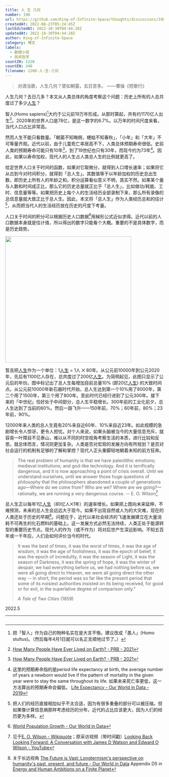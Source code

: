 ```yaml
---
title: 人 生 几何
number: 198
url: https://github.com/King-of-Infinite-Space/thoughts/discussions/198
createdAt: 2022-08-23T05:24:45Z
lastEditedAt: 2022-10-30T04:44:28Z
updatedAt: 2022-10-30T04:44:28Z
author: King-of-Infinite-Space
category: 博文
labels:
  - 数理小径
  - 民间哲学
countZH: 1220
countEN: 340
filename: 2208-人-生-几何
---
```


> 对酒当歌，人生几何？譬如朝露，去日苦多。
> ——曹操《短歌行》

人生几何？去日几多？本文从人类总体的角度考察这个问题：历史上所有的人总共度过了多少<u>人生</u>？

智人(Homo sapiens)[^sapiens]大约于公元前19万年形成。从那时算起，共有约1170亿人出生[^births]。2020年的世界人口是78亿，是这一数字的6.7%。以万年的时间尺度来看，当代人口占比非常高。

然而人生不能只看数量。「朝菌不知晦朔，蟪蛄不知春秋」，「小年」和「大年」不可等量齐观。近代以前，由于儿童死亡率居高不下，人类总体预期寿命很低。史前人类的预期寿命可能只有10年[^births]，到了19世纪也只有30年，而现今约为73年[^expectancy]。因此，如果以寿命加权，现代人的人生占人类总人生的比例就更高了。

给定世界人口关于时间的函数，如果对它取微分，就得到人口增长速率；如果将它从古到今对时间积分，就得到「总人生」。其数值等于以年龄加权的历史总出生数，即历史上所有人的年龄之和。积分运算看似意义不明，其实不然。如果某个量与人数和时间成正比，那么它的历史总量就正比于「总人生」，比如做功/耗能、工时、信息量等等。如果把历史上每个人的生活经历全部录制下来，那么所有录像的总信息量就大致正比于总人生。因此，本文将「总人生」作为人类经历总和的估计[^sum]，从而把当代人的生活经历放在历史的尺度下考量。

人口关于时间的积分可以根据历史人口数据[^population]用梯形公式近似求得。近代以前的人口数据本身就是估计值，所以得出的数字只能看个大概。重要的不是具体数字，而是历史趋势。

<img src="https://cdn.jsdelivr.net/gh/King-of-Infinite-Space/image-host/2022/population_integral_2.png" width="400px">

暂且把<u>人生</u>作为一个单位：1<u>人生</u> = 1人 ⨉ 80年。从公元前10000年到公元2020年，先后有1100亿人存在，总共度过了200亿<u>人生</u>。为简明起见，此图只显示了公元后的年份。图中标记出了总人生每增加目前总量10% (即20亿<u>人生</u>) 的大致时间点。从公元前10000年新石器时代开始，总人生达到第一个10%用了8000年，第二个用了1500年，第三个用了800年。至此时代已经行进到了公元300年。接下来的「中世纪」恰好处于中间部分，总人生平稳增长。300年前的工业化前夕，总人生达到了当前的60%。然后一路飞升——150年前，70%；60年前，80%；23年前，90%。

<!-- 以年龄加权的历史总出生数的计算方法是：每年的出生人口 ⨉ 当时的预期寿命或当前年龄，再累计求和；每年的出生人口 = 人口 ⨉ 出生率。本文参考了人口、出生率、预期寿命的历史数据[^births][^expectancy]，以公元1年为初始值，用插值法近似计算（假定每段时期内人口指数增长、出生率和预期寿命线性变化）。 -->

<!-- <img src="https://cdn.jsdelivr.net/gh/King-of-Infinite-Space/image-host/2022/total_lifetime.png" width="400px"> -->

<!-- 截至2020年，那么历史上的1170亿人总共度过了250亿*人生*。这里面近代的比例出奇地高——50%发生在近440年，40%发生在近260年，30%发生在近140年，20%发生在近80年，10%发生在近45年。公元前的漫长历史只占3%。 -->

12000年来人类的总人生竟有20%来自近60年、10%来自近23年。如此规模的急剧增长令人惊讶，更令人担忧。对个人来说，如果头脑被当今的大量信息充斥，就容易一叶障目不见泰山，难以从不同的时空视角考察生活的本质，进行比较和反思。就总体而言，情况则更加复杂。人类是否对宏观的发展方向有所规划？是否对社会运行的机制有足够的了解和掌控？现代人正头重脚轻地朝着未知的前方狂奔。

>The real problem of humanity is that we have paleolithic emotions; medieval institutions; and god-like technology. And it is terrifically dangerous, and it is now approaching a point of crisis overall. Until we understand ourselves, until we answer those huge questions of philosophy that the philosophers abandoned a couple of generations ago—Where do we come from? Who are we? Where are we going?—rationally,  we are running a very dangerous course.
-- E. O. Wilson[^wilson]

总人生正以每年1亿<u>人生</u>（80亿人⨉1年）的速率增长。如果把上图向未来延伸，不难预测，未来的总人生会远远大于现今。如果不出现自然或人为的大灾难，现在的人类还处于历史的早期[^future]。问题在于，近代以来社会经济的飞速发展建立在大量消耗不可再生的化石燃料的基础上。这一发展方式必然无法持续，人类正处于能源转型的重要历史节点。现代人的作为（或不作为）将对后世产生深远影响。不知五百年或一千年后，人们会如何评价当今的时代。

> It was the best of times, it was the worst of times, it was the age of wisdom, it was the age of foolishness, it was the epoch of belief, it was the epoch of incredulity, it was the season of Light, it was the season of Darkness, it was the spring of hope, it was the winter of despair, we had everything before us, we had nothing before us, we were all going direct to Heaven, we were all going direct the other way -- in short, the period was so far like the present period that some of its noisiest authorities insisted on its being received, for good or for evil, in the superlative degree of comparison only."
> 
> *A Tale of Two Cities* (1859)


2022.5

---

[^births]: [How Many People Have Ever Lived on Earth? - PRB - 2021](https://www.prb.org/articles/how-many-people-have-ever-lived-on-earth/)

<!-- [^wilson2]: 难怪生物学家E. O. Wilson说20世纪人口增长的方式更像细菌而非灵长类 [E. O. Wilson - Wikiquote](https://en.wikiquote.org/wiki/E._O._Wilson) -->

[^population]: [World Population Growth - Our World in Data](https://ourworldindata.org/world-population-growth)

[^sapiens]: 把「智人」作为自己的物种名实在是大言不惭。建议改成「愚人」(Homo stultus)。（然后每年4月1日就可以名正言顺地过节了。）

[^expectancy]: 这里的预期寿命指的是period life expectancy at birth, the average number of years a newborn would live if the pattern of mortality in the given year were to stay the same throughout its life. 如果未来死亡率更低，这一方法算出的预期寿命会偏低。 [Life Expectancy - Our World in Data - 2019](https://ourworldindata.org/life-expectancy#rising-life-expectancy-around-the-world)

[^future]:关于长远视角
 [The Future is Vast: Longtermism's perspective on humanity's past, present, and future - Our World in Data](https://ourworldindata.org/longtermism)
 Appendix D5 in [Energy and Human Ambitions on a Finite Planet](https://escholarship.org/uc/item/9js5291m)

[^sum]: 把人们的经历直接相加似乎不太合适，因为有很多重叠的部分可以被压缩。但如果像计算信息熵那样考虑经历的分布，近代的占比应该更大，因为人们的经历更为多样。

[^wilson]: 见于[E. O. Wilson - Wikiquote](https://en.wikiquote.org/wiki/E._O._Wilson)；原采访视频（带时间戳）[Looking Back Looking Forward: A Conversation with James D Watson and Edward O Wilson - YouTube](https://youtu.be/N8_W2cBAO7s?t=3090)
<img src='https://count.lnfinite.space/post/49.svg?plus=1' width='0' height='0' />